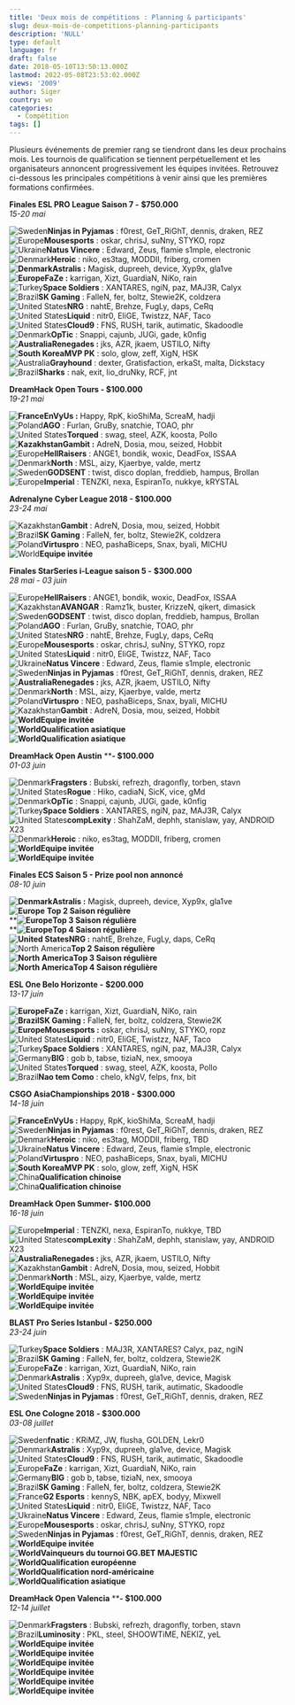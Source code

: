 ```yaml
---
title: 'Deux mois de compétitions : Planning & participants'
slug: deux-mois-de-competitions-planning-participants
description: 'NULL'
type: default
language: fr
draft: false
date: 2018-05-10T13:50:13.000Z
lastmod: 2022-05-08T23:53:02.000Z
views: '2009'
author: Siger
country: wo
categories:
  - Compétition
tags: []
---
```

Plusieurs événements de premier rang se tiendront dans les deux prochains mois. Les tournois de qualification se tiennent perpétuellement et les organisateurs annoncent progressivement les équipes invitées. Retrouvez ci-dessous les principales compétitions à venir ainsi que les premières formations confirmées.  
  
**Finales ESL PRO League Saison 7 -** **$750.000**  
_15-20 mai_

![Sweden](/images/countries/se.svg)⁠⁠**Ninjas in Pyjamas** : f0rest, GeT\_RiGhT, dennis, draken, REZ  
![Europe](/images/countries/eu.svg)⁠**Mousesports** : oskar, chrisJ, suNny, STYKO, ropz  
![Ukraine](/images/countries/ua.svg)**⁠Natus Vincere** : Edward, Zeus, flamie s1mple, electronic  
![Denmark](/images/countries/dk.svg)⁠⁠**Heroic** : niko, es3tag, MODDII, friberg, cromen  
**![Denmark](/images/countries/dk.svg)⁠Astralis :** Magisk, dupreeh, device, Xyp9x, gla1ve  
**![Europe](/images/countries/eu.svg)⁠FaZe :** karrigan, Xizt, GuardiaN, NiKo, rain  
![Turkey](/images/countries/tr.svg)⁠**Space Soldiers** : XANTARES, ngiN, paz, MAJ3R, Calyx  
![Brazil](/images/countries/br.svg)⁠**SK Gaming** : FalleN, fer, boltz, Stewie2K, coldzera  
![United States](/images/countries/us.svg)⁠**NRG** : nahtE, Brehze, FugLy, daps, CeRq  
![United States](/images/countries/us.svg)⁠**Liquid** : nitr0, EliGE, Twistzz, NAF, Taco  
![United States](/images/countries/us.svg)⁠**Cloud9** : FNS, RUSH, tarik, autimatic, Skadoodle  
![Denmark](/images/countries/dk.svg)⁠**OpTic** : Snappi, cajunb, JUGi, gade, k0nfig  
**![Australia](/images/countries/au.svg)⁠Renegades :** jks, AZR, jkaem, USTILO, Nifty  
**![South Korea](/images/countries/kr.svg)⁠MVP PK** : solo, glow, zeff, XigN, HSK  
![Australia](/images/countries/au.svg)⁠**Grayhound** : dexter, Gratisfaction, erkaSt, malta, Dickstacy  
![Brazil](/images/countries/br.svg)⁠**Sharks** : nak, exit, lio\_druNky, RCF, jnt

**DreamHack Open Tours - $100.000**   
_19-21 mai_

**![France](/images/countries/fr.svg)⁠EnVyUs :** Happy, RpK, kioShiMa, ScreaM, hadji  
![Poland](/images/countries/pl.svg)⁠**AGO** : Furlan, GruBy, snatchie, TOAO, phr  
![United States](/images/countries/us.svg)⁠**Torqued** : swag, steel, AZK, koosta, Pollo  
**![Kazakhstan](/images/countries/kz.svg)⁠⁠Gambit :** AdreN, Dosia, mou, seized, Hobbit  
![Europe](/images/countries/eu.svg)⁠**HellRaisers** : ANGE1, bondik, woxic, DeadFox, ISSAA  
![Denmark](/images/countries/dk.svg)⁠**North** : MSL, aizy, Kjaerbye, valde, mertz  
![Sweden](/images/countries/se.svg)⁠**GODSENT** : twist, disco doplan, freddieb, hampus, Brollan  
![Europe](/images/countries/eu.svg)**⁠Imperial** : TENZKI, nexa, EspiranTo, nukkye, kRYSTAL

**Adrenalyne Cyber League 2018 - $100.000**  
_23-24 mai_

![Kazakhstan](/images/countries/kz.svg)⁠**Gambit** : AdreN, Dosia, mou, seized, Hobbit  
![Brazil](/images/countries/br.svg)⁠**SK Gaming** : FalleN, fer, boltz, Stewie2K, coldzera  
![Poland](/images/countries/pl.svg)⁠**Virtuspro** : NEO, pashaBiceps, Snax, byali, MICHU  
![World](/images/countries/wo.svg)⁠**Equipe invitée**

**Finales StarSeries i-League saison 5 -** **$300.000**  
_28 mai - 03 juin_

![Europe](/images/countries/eu.svg)⁠**HellRaisers** : ANGE1, bondik, woxic, DeadFox, ISSAA  
![Kazakhstan](/images/countries/kz.svg)**⁠AVANGAR** : Ramz1k, buster, KrizzeN, qikert, dimasick  
![Sweden](/images/countries/se.svg)⁠**GODSENT** : twist, disco doplan, freddieb, hampus, Brollan  
![Poland](/images/countries/pl.svg)⁠**AGO** : Furlan, GruBy, snatchie, TOAO, phr  
![United States](/images/countries/us.svg)⁠**NRG** : nahtE, Brehze, FugLy, daps, CeRq  
![Europe](/images/countries/eu.svg)⁠**Mousesports** : oskar, chrisJ, suNny, STYKO, ropz  
![United States](/images/countries/us.svg)⁠**Liquid** : nitr0, EliGE, Twistzz, NAF, Taco  
![Ukraine](/images/countries/ua.svg)**⁠Natus Vincere** : Edward, Zeus, flamie s1mple, electronic  
![Sweden](/images/countries/se.svg)⁠**Ninjas in Pyjamas** : f0rest, GeT\_RiGhT, dennis, draken, REZ  
**![Australia](/images/countries/au.svg)⁠Renegades :** jks, AZR, jkaem, USTILO, Nifty  
![Denmark](/images/countries/dk.svg)⁠**North** : MSL, aizy, Kjaerbye, valde, mertz  
![Poland](/images/countries/pl.svg)⁠**Virtuspro** : NEO, pashaBiceps, Snax, byali, MICHU  
![Kazakhstan](/images/countries/kz.svg)⁠**Gambit** : AdreN, Dosia, mou, seized, Hobbit  
**![World](/images/countries/wo.svg)⁠Equipe invitée**  
**![World](/images/countries/wo.svg)⁠Qualification asiatique**  
**![World](/images/countries/wo.svg)⁠Qualification asiatique**

**DreamHack Open Austin** ****\- $100.000**   
_01-03 juin_

![Denmark](/images/countries/dk.svg)⁠**Fragsters** : Bubski, refrezh, dragonfly, torben, stavn  
![United States](/images/countries/us.svg)⁠**Rogue** : Hiko, cadiaN, SicK, vice, gMd  
![Denmark](/images/countries/dk.svg)⁠**OpTic** : Snappi, cajunb, JUGi, gade, k0nfig  
![Turkey](/images/countries/tr.svg)⁠**Space Soldiers** : XANTARES, ngiN, paz, MAJ3R, Calyx  
![United States](/images/countries/us.svg)⁠**compLexity** : ShahZaM, dephh, stanislaw, yay, ANDROID X23  
![Denmark](/images/countries/dk.svg)⁠⁠**Heroic** : niko, es3tag, MODDII, friberg, cromen  
**![World](/images/countries/wo.svg)⁠Equipe invitée**  
**![World](/images/countries/wo.svg)⁠Equipe invitée**

**Finales ECS Saison 5 - Prize pool non annoncé**  
_08-10 juin_

**![Denmark](/images/countries/dk.svg)⁠Astralis :** Magisk, dupreeh, device, Xyp9x, gla1ve  
**![Europe](/images/countries/eu.svg)** **⁠Top 2 Saison régulière**  
****![Europe](/images/countries/eu.svg)⁠Top 3 Saison régulière**  
****![Europe](/images/countries/eu.svg)⁠Top 4 Saison régulière**  
**![United States](/images/countries/us.svg)⁠⁠⁠NRG :** nahtE, Brehze, FugLy, daps, CeRq  
![North America](/images/countries/uc.svg)⁠**Top 2 Saison régulière**  
**![North America](/images/countries/uc.svg)⁠Top 3 Saison régulière**  
**![North America](/images/countries/uc.svg)⁠Top 4 Saison régulière**

**ESL One Belo Horizonte -** **$200.000**  
_13-17 juin_

**![Europe](/images/countries/eu.svg)⁠FaZe :** karrigan, Xizt, GuardiaN, NiKo, rain  
**![Brazil](/images/countries/br.svg)⁠SK Gaming :** FalleN, fer, boltz, coldzera, Stewie2K  
**![Europe](/images/countries/eu.svg)⁠Mousesports :** oskar, chrisJ, suNny, STYKO, ropz  
![United States](/images/countries/us.svg)⁠**Liquid** : nitr0, EliGE, Twistzz, NAF, Taco  
![Turkey](/images/countries/tr.svg)⁠**Space Soldiers** : XANTARES, ngiN, paz, MAJ3R, Calyx  
![Germany](/images/countries/de.svg)⁠**BIG** : gob b, tabse, tiziaN, nex, smooya  
![United States](/images/countries/us.svg)⁠**Torqued** : swag, steel, AZK, koosta, Pollo  
![Brazil](/images/countries/br.svg)⁠**Nao tem Como** : chelo, kNgV, felps, fnx, bit

**CSGO AsiaChampionships 2018 - $300.000**  
_14-18 juin_

**![France](/images/countries/fr.svg)⁠EnVyUs :** Happy, RpK, kioShiMa, ScreaM, hadji  
![Sweden](/images/countries/se.svg)⁠**Ninjas in Pyjamas** : f0rest, GeT\_RiGhT, dennis, draken, REZ  
![Denmark](/images/countries/dk.svg)⁠⁠**Heroic** : niko, es3tag, MODDII, friberg, TBD  
![Ukraine](/images/countries/ua.svg)⁠**Natus Vincere** : Edward, Zeus, flamie s1mple, electronic  
![Poland](/images/countries/pl.svg)⁠**Virtuspro** : NEO, pashaBiceps, Snax, byali, MICHU  
**![South Korea](/images/countries/kr.svg)⁠MVP PK** : solo, glow, zeff, XigN, HSK  
![China](/images/countries/cn.svg)⁠**Qualification chinoise**  
![China](/images/countries/cn.svg)⁠**Qualification chinoise**

**DreamHack Open Summer\- $100.000**   
_16-18 juin_

![Europe](/images/countries/eu.svg)**⁠Imperial** : TENZKI, nexa, EspiranTo, nukkye, TBD  
![United States](/images/countries/us.svg)⁠**compLexity** : ShahZaM, dephh, stanislaw, yay, ANDROID X23  
**![Australia](/images/countries/au.svg)⁠Renegades :** jks, AZR, jkaem, USTILO, Nifty  
![Kazakhstan](/images/countries/kz.svg)⁠**Gambit** : AdreN, Dosia, mou, seized, Hobbit  
![Denmark](/images/countries/dk.svg)⁠**North** : MSL, aizy, Kjaerbye, valde, mertz  
**![World](/images/countries/wo.svg)⁠Equipe invitée**  
**![World](/images/countries/wo.svg)⁠Equipe invitée**  
**![World](/images/countries/wo.svg)⁠Equipe invitée**

**BLAST Pro Series Istanbul - $250.000**  
_23-24 juin_

![Turkey](/images/countries/tr.svg)⁠**Space Soldiers** : MAJ3R, XANTARES? Calyx, paz, ngiN  
![Brazil](/images/countries/br.svg)⁠**SK Gaming** : FalleN, fer, boltz, coldzera, Stewie2K  
![Europe](/images/countries/eu.svg)⁠**FaZe** : karrigan, Xizt, GuardiaN, NiKo, rain  
![Denmark](/images/countries/dk.svg)⁠**Astralis** : Xyp9x, dupreeh, gla1ve, device, Magisk  
![United States](/images/countries/us.svg)⁠**Cloud9** : FNS, RUSH, tarik, autimatic, Skadoodle  
![Sweden](/images/countries/se.svg)⁠**Ninjas in Pyjamas** : f0rest, GeT\_RiGhT, dennis, draken, REZ

**ESL One Cologne 2018** **\- $300.000**  
_03-08 juillet_

![Sweden](/images/countries/se.svg)⁠⁠**fnatic** : KRiMZ, JW, flusha, GOLDEN, Lekr0⁠  
![Denmark](/images/countries/dk.svg)⁠**Astralis** : Xyp9x, dupreeh, gla1ve, device, Magisk  
![United States](/images/countries/us.svg)⁠**Cloud9** : FNS, RUSH, tarik, autimatic, Skadoodle  
![Europe](/images/countries/eu.svg)⁠**FaZe** : karrigan, Xizt, GuardiaN, NiKo, rain  
![Germany](/images/countries/de.svg)⁠**BIG** : gob b, tabse, tiziaN, nex, smooya  
![Brazil](/images/countries/br.svg)⁠**SK Gaming** : FalleN, fer, boltz, coldzera, Stewie2K  
![France](/images/countries/fr.svg)⁠**G2 Esports** : kennyS, NBK, apEX, bodyy, Mixwell  
![United States](/images/countries/us.svg)⁠**Liquid** : nitr0, EliGE, Twistzz, NAF, Taco  
![Ukraine](/images/countries/ua.svg)**⁠Natus Vincere** : Edward, Zeus, flamie s1mple, electronic  
![Europe](/images/countries/eu.svg)⁠**Mousesports** : oskar, chrisJ, suNny, STYKO, ropz  
![Sweden](/images/countries/se.svg)⁠**Ninjas in Pyjamas** : f0rest, GeT\_RiGhT, dennis, draken, REZ  
**![World](/images/countries/wo.svg)⁠Equipe invitée**  
**![World](/images/countries/wo.svg)⁠Vainqueurs du tournoi GG.BET MAJESTIC**  
**![World](/images/countries/wo.svg)⁠Qualification européenne**  
**![World](/images/countries/wo.svg)⁠Qualification nord-américaine**  
**![World](/images/countries/wo.svg)⁠Qualification asiatique**

**DreamHack Open Valencia** ****\- $100.000**   
_12-14 juillet_

![Denmark](/images/countries/dk.svg)⁠**Fragsters** : Bubski, refrezh, dragonfly, torben, stavn  
![Brazil](/images/countries/br.svg)⁠**Luminosity** : PKL, steel, SHOOWTiME, NEKIZ, yeL  
**![World](/images/countries/wo.svg)⁠Equipe invitée**  
**![World](/images/countries/wo.svg)⁠Equipe invitée**  
**![World](/images/countries/wo.svg)⁠Equipe invitée**  
**![World](/images/countries/wo.svg)⁠Equipe invitée**  
**![World](/images/countries/wo.svg)⁠Equipe invitée**  
**![World](/images/countries/wo.svg)⁠Equipe invitée**
  
  
